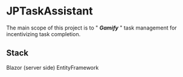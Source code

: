 # JPTaskAssistant

The main scope of this project is to " ***Gamify*** " task management for incentivizing task completion. 

## Stack

Blazor (server side)
EntityFramework
